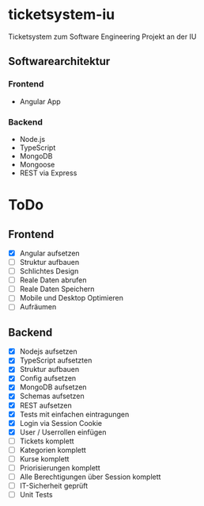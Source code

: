 # ticketsystem-iu
Ticketsystem zum Software Engineering Projekt an der IU

## Softwarearchitektur
### Frontend
- Angular App 
### Backend
- Node.js
- TypeScript 
- MongoDB
- Mongoose
- REST via Express

# ToDo
## Frontend
- [x] Angular aufsetzen
- [ ] Struktur aufbauen
- [ ] Schlichtes Design
- [ ] Reale Daten abrufen
- [ ] Reale Daten Speichern
- [ ] Mobile und Desktop Optimieren
- [ ] Aufräumen
## Backend
- [x] Nodejs aufsetzen 
- [x] TypeScript aufsetzten
- [x] Struktur aufbauen
- [x] Config aufsetzen
- [x] MongoDB aufsetzen
- [X] Schemas aufsetzen
- [x] REST aufsetzen
- [x] Tests mit einfachen eintragungen
- [x] Login via Session Cookie
- [x] User / Userrollen einfügen
- [ ] Tickets komplett
- [ ] Kategorien komplett
- [ ] Kurse komplett
- [ ] Priorisierungen komplett
- [ ] Alle Berechtigungen über Session komplett
- [ ] IT-Sicherheit geprüft
- [ ] Unit Tests